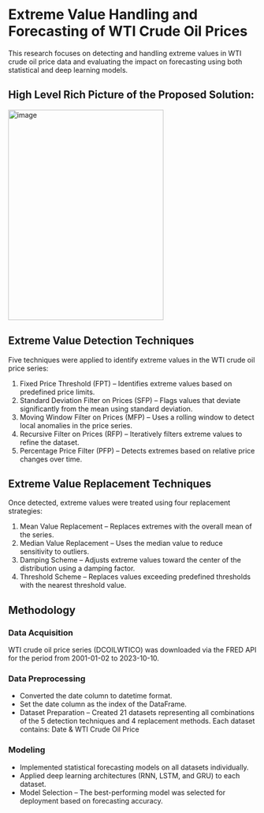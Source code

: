 # Extreme Value Handling and Forecasting of WTI Crude Oil Prices

This research focuses on detecting and handling extreme values in WTI crude oil price data and evaluating the impact on forecasting using both statistical and deep learning models.

## High Level Rich Picture of the Proposed Solution:

<img width="315" height="426" alt="image" src="https://github.com/user-attachments/assets/66f36c02-cd51-4b13-bb80-af2841bfd05c" />

## Extreme Value Detection Techniques

Five techniques were applied to identify extreme values in the WTI crude oil price series:

1) Fixed Price Threshold (FPT) – Identifies extreme values based on predefined price limits.
2) Standard Deviation Filter on Prices (SFP) – Flags values that deviate significantly from the mean using standard deviation.
3) Moving Window Filter on Prices (MFP) – Uses a rolling window to detect local anomalies in the price series.
4) Recursive Filter on Prices (RFP) – Iteratively filters extreme values to refine the dataset.
5) Percentage Price Filter (PFP) – Detects extremes based on relative price changes over time.

## Extreme Value Replacement Techniques

Once detected, extreme values were treated using four replacement strategies:

1) Mean Value Replacement – Replaces extremes with the overall mean of the series.
2) Median Value Replacement – Uses the median value to reduce sensitivity to outliers.
3) Damping Scheme – Adjusts extreme values toward the center of the distribution using a damping factor.
4) Threshold Scheme – Replaces values exceeding predefined thresholds with the nearest threshold value.

## Methodology

### Data Acquisition

WTI crude oil price series (DCOILWTICO) was downloaded via the FRED API for the period from 2001-01-02 to 2023-10-10.

### Data Preprocessing

* Converted the date column to datetime format.
* Set the date column as the index of the DataFrame.
* Dataset Preparation – Created 21 datasets representing all combinations of the 5 detection techniques and 4 replacement methods. Each dataset contains: Date & WTI Crude Oil Price

### Modeling

* Implemented statistical forecasting models on all datasets individually.
* Applied deep learning architectures (RNN, LSTM, and GRU) to each dataset.
* Model Selection – The best-performing model was selected for deployment based on forecasting accuracy.


